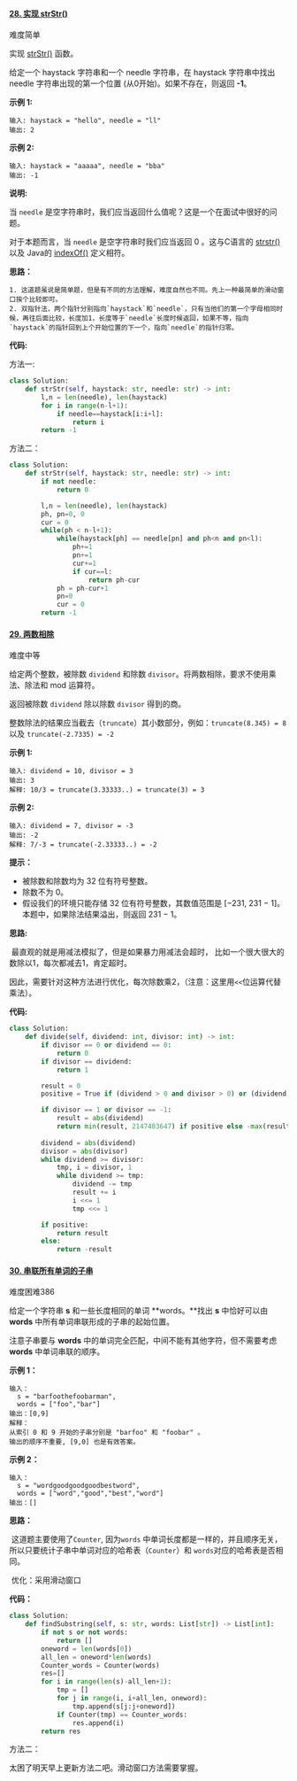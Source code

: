#### [28. 实现 strStr()](https://leetcode-cn.com/problems/implement-strstr/)

难度简单

实现 [strStr()](https://baike.baidu.com/item/strstr/811469) 函数。

给定一个 haystack 字符串和一个 needle 字符串，在 haystack 字符串中找出 needle 字符串出现的第一个位置 (从0开始)。如果不存在，则返回 **-1**。

**示例 1:**

```
输入: haystack = "hello", needle = "ll"
输出: 2
```

**示例 2:**

```
输入: haystack = "aaaaa", needle = "bba"
输出: -1
```

**说明:**

当 `needle` 是空字符串时，我们应当返回什么值呢？这是一个在面试中很好的问题。

对于本题而言，当 `needle` 是空字符串时我们应当返回 0 。这与C语言的 [strstr()](https://baike.baidu.com/item/strstr/811469) 以及 Java的 [indexOf()](https://docs.oracle.com/javase/7/docs/api/java/lang/String.html#indexOf(java.lang.String)) 定义相符。

**思路：**

	1. 这道题虽说是简单题，但是有不同的方法理解，难度自然也不同。先上一种最简单的滑动窗口挨个比较即可。
 	2. 双指针法，两个指针分别指向`haystack`和`needle`，只有当他们的第一个字母相同时候，再往后面比较，长度加1，长度等于`needle`长度时候返回，如果不等，指向`haystack`的指针回到上个开始位置的下一个，指向`needle`的指针归零。

**代码:**

方法一:

```python
class Solution:
    def strStr(self, haystack: str, needle: str) -> int:
        l,n = len(needle), len(haystack)
        for i in range(n-l+1):
            if needle==haystack[i:i+l]:
                return i
        return -1
```

方法二：

```python
class Solution:
    def strStr(self, haystack: str, needle: str) -> int:
        if not needle:
            return 0

        l,n = len(needle), len(haystack)
        ph, pn=0, 0
        cur = 0
        while(ph < n-l+1):    
            while(haystack[ph] == needle[pn] and ph<n and pn<l):
                ph+=1
                pn+=1
                cur+=1
                if cur==l:
                    return ph-cur
            ph = ph-cur+1
            pn=0
            cur = 0
        return -1
```



#### [29. 两数相除](https://leetcode-cn.com/problems/divide-two-integers/)

难度中等

给定两个整数，被除数 `dividend` 和除数 `divisor`。将两数相除，要求不使用乘法、除法和 mod 运算符。

返回被除数 `dividend` 除以除数 `divisor` 得到的商。

整数除法的结果应当截去（`truncate`）其小数部分，例如：`truncate(8.345) = 8` 以及 `truncate(-2.7335) = -2`

 

**示例 1:**

```
输入: dividend = 10, divisor = 3
输出: 3
解释: 10/3 = truncate(3.33333..) = truncate(3) = 3
```

**示例 2:**

```
输入: dividend = 7, divisor = -3
输出: -2
解释: 7/-3 = truncate(-2.33333..) = -2
```

 

**提示：**

- 被除数和除数均为 32 位有符号整数。
- 除数不为 0。
- 假设我们的环境只能存储 32 位有符号整数，其数值范围是 [−231, 231 − 1]。本题中，如果除法结果溢出，则返回 231 − 1。

**思路:**

​	最直观的就是用减法模拟了，但是如果暴力用减法会超时， 比如一个很大很大的数除以1，每次都减去1，肯定超时。

因此，需要针对这种方法进行优化，每次除数乘2，（注意：这里用`<<`位运算代替乘法）。

**代码:**

```python
class Solution:
    def divide(self, dividend: int, divisor: int) -> int:
        if divisor == 0 or dividend == 0:
            return 0
        if divisor == dividend:
            return 1

        result = 0
        positive = True if (dividend > 0 and divisor > 0) or (dividend < 0 and divisor < 0) else False

        if divisor == 1 or divisor == -1:
            result = abs(dividend)
            return min(result, 2147483647) if positive else -max(result, -2147483648)
        
        dividend = abs(dividend)
        divisor = abs(divisor)
        while dividend >= divisor:
            tmp, i = divisor, 1
            while dividend >= tmp:
                dividend -= tmp
                result += i
                i <<= 1
                tmp <<= 1

        if positive:
            return result
        else:
            return -result
```



#### [30. 串联所有单词的子串](https://leetcode-cn.com/problems/substring-with-concatenation-of-all-words/)

难度困难386

给定一个字符串 **s** 和一些长度相同的单词 **words。**找出 **s** 中恰好可以由 **words** 中所有单词串联形成的子串的起始位置。

注意子串要与 **words** 中的单词完全匹配，中间不能有其他字符，但不需要考虑 **words** 中单词串联的顺序。

 

**示例 1：**

```
输入：
  s = "barfoothefoobarman",
  words = ["foo","bar"]
输出：[0,9]
解释：
从索引 0 和 9 开始的子串分别是 "barfoo" 和 "foobar" 。
输出的顺序不重要, [9,0] 也是有效答案。
```

**示例 2：**

```
输入：
  s = "wordgoodgoodgoodbestword",
  words = ["word","good","best","word"]
输出：[]
```

**思路：**

​	这道题主要使用了`Counter`, 因为`words` 中单词长度都是一样的，并且顺序无关，所以只要统计子串中单词对应的哈希表（`Counter`）和 `words`对应的哈希表是否相同。

​	优化：采用滑动窗口

**代码：**

```python
class Solution:
    def findSubstring(self, s: str, words: List[str]) -> List[int]:
        if not s or not words:
            return []
        oneword = len(words[0])
        all_len = oneword*len(words)
        Counter_words = Counter(words)
        res=[]
        for i in range(len(s)-all_len+1):
            tmp = []
            for j in range(i, i+all_len, oneword):
                tmp.append(s[j:j+oneword])
            if Counter(tmp) == Counter_words:
                res.append(i)
        return res
```

方法二：

太困了明天早上更新方法二吧。滑动窗口方法需要掌握。